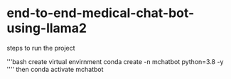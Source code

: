 # end-to-end-medical-chat-bot-using-llama2

steps to run the project

'''bash
create virtual envirnment
conda create -n mchatbot python=3.8 -y
''''
then
conda activate mchatbot